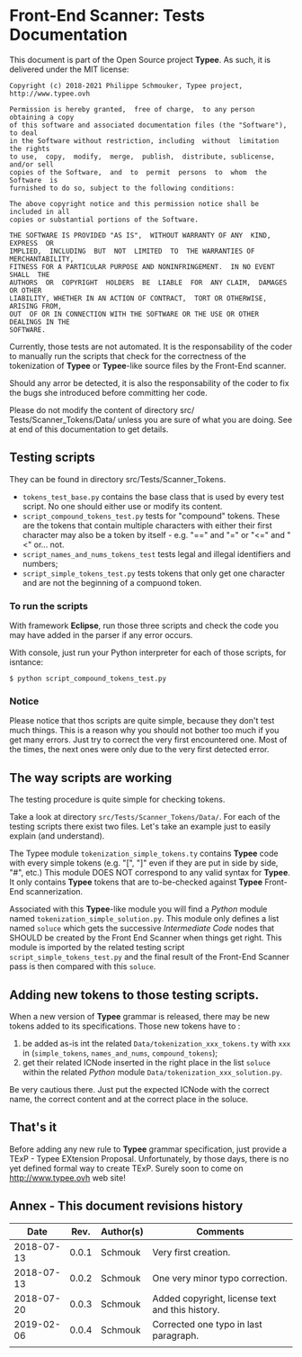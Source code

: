 # Front-End Scanner: Tests Documentation

This document is part of the Open Source project __Typee__. As such, it is
delivered under the MIT license:
```
Copyright (c) 2018-2021 Philippe Schmouker, Typee project, http://www.typee.ovh

Permission is hereby granted,  free of charge,  to any person obtaining a copy
of this software and associated documentation files (the "Software"),  to deal
in the Software without restriction, including  without  limitation the rights
to use,  copy,  modify,  merge,  publish,  distribute, sublicense, and/or sell
copies of the Software,  and  to  permit  persons  to  whom  the  Software  is
furnished to do so, subject to the following conditions:

The above copyright notice and this permission notice shall be included in all
copies or substantial portions of the Software.

THE SOFTWARE IS PROVIDED "AS IS",  WITHOUT WARRANTY OF ANY  KIND,  EXPRESS  OR
IMPLIED,  INCLUDING  BUT  NOT  LIMITED  TO  THE WARRANTIES OF MERCHANTABILITY,
FITNESS FOR A PARTICULAR PURPOSE AND NONINFRINGEMENT.  IN NO EVENT  SHALL  THE
AUTHORS  OR  COPYRIGHT  HOLDERS  BE  LIABLE  FOR  ANY CLAIM,  DAMAGES OR OTHER
LIABILITY, WHETHER IN AN ACTION OF CONTRACT,  TORT OR OTHERWISE, ARISING FROM,
OUT  OF OR IN CONNECTION WITH THE SOFTWARE OR THE USE OR OTHER DEALINGS IN THE
SOFTWARE.
```

Currently, those tests are not automated. It is the responsability of the
coder to manually run the scripts that check for the correctness of the
tokenization of __Typee__ or __Typee__-like source files by the Front-End 
scanner.

Should any arror be detected, it is also the responsability of the coder to
fix the bugs she introduced before committing her code.

Please do not modify the content of directory src/ Tests/Scanner_Tokens/Data/
unless you are sure of what you are doing. See at end of this documentation to
get details.



## Testing scripts

They can be found in directory src/Tests/Scanner_Tokens.
- `tokens_test_base.py` contains the base class that is used by every test 
script. No one should either use or modify its content.
- `script_compound_tokens_test.py` tests for "compound" tokens. These are the 
tokens that contain multiple characters with either their first character may also
be a token by itself - e.g. "==" and "=" or "<=" and "<" or... not.
- `script_names_and_nums_tokens_test` tests legal and illegal identifiers and
numbers;
- `script_simple_tokens_test.py` tests tokens that only get one character and
are not the beginning of a compuond token.


### To run the scripts

With framework __Eclipse__, run those three scripts and check the code you may
have added in the parser if any error occurs.

With console, just run your Python interpreter for each of those scripts,
for isntance:

```
$ python script_compound_tokens_test.py
```


### Notice

Please notice that thos scripts are quite simple, because they don't test much
things. This is a reason why you should not bother too much if you get many
errors. Just try to correct the very first encountered one. Most of the times,
the next ones were only due to the very first detected error.



## The way scripts are working

The testing procedure is quite simple for checking tokens.

Take a look at directory `src/Tests/Scanner_Tokens/Data/`. For each of the 
testing scripts there exist two files. Let's take an example just to
easily explain (and understand).

The Typee module `tokenization_simple_tokens.ty` contains __Typee__ code with
every simple tokens (e.g. "[", "]" even if they are put in side by side, "#",
etc.) This module DOES NOT correspond to any valid syntax for __Typee__. It
only contains __Typee__ tokens that are to-be-checked against __Typee__
Front-End scannerization.

Associated with this __Typee__-like module you will find a _Python_ module
named `tokenization_simple_solution.py`. This module only defines a list named
`soluce` which gets the successive _Intermediate Code_ nodes that SHOULD be
created by the Front End Scanner when things get right. This module is imported
by the related testing script `script_simple_tokens_test.py` and the final
result of the Front-End Scanner pass is then compared with this `soluce`.


## Adding new tokens to those testing scripts.

When a new version of __Typee__ grammar is released, there may be new tokens
added to its specifications. Those new tokens have to :
1. be added as-is int the related `Data/tokenization_xxx_tokens.ty` with `xxx`
in (`simple_tokens`, `names_and_nums`, `compound_tokens`);
2. get their related ICNode inserted in the right place in the list `soluce`
within the related _Python_ module `Data/tokenization_xxx_solution.py`.

Be very cautious there. Just put the expected ICNode with the correct name, the
correct content and at the correct place in the soluce.


## That's it

Before adding any new rule to __Typee__ grammar specification, just
provide a TExP - Typee EXtension Proposal.
Unfortunately, by those days, there is no yet defined formal way to create
TExP. Surely soon to come on http://www.typee.ovh web site!



## Annex - This document revisions history

| Date  | Rev.  | Author(s)  | Comments  |
|---|---|---|---|
| 2018-07-13 | 0.0.1 | Schmouk | Very first creation. |
| 2018-07-13 | 0.0.2 | Schmouk | One very minor typo correction. |
| 2018-07-20 | 0.0.3 | Schmouk | Added copyright, license text and this history. |
| 2019-02-06 | 0.0.4 | Schmouk | Corrected one typo in last paragraph. |
|  |  |  |  |


